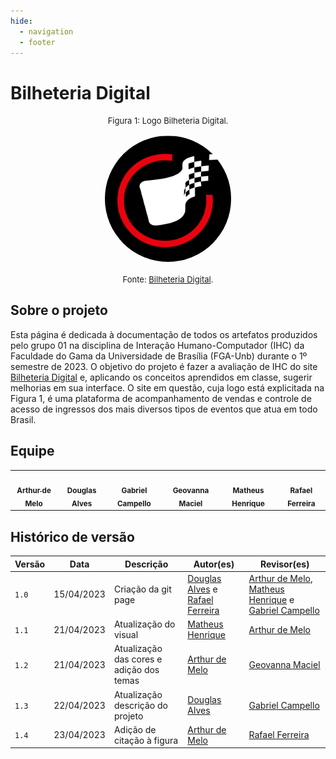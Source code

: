 ```yaml
---
hide:
  - navigation
  - footer
---
```


# Bilheteria Digital

<font size="2"><p style="text-align: center">Figura 1: Logo Bilheteria Digital.</p></font>

<p align="center"><img style="border: 2px solid white; border-radius: 117px" img src="assets/bilheteria.png" width = 40%></p>

<font size="2"><p style="text-align: center">Fonte: [Bilheteria Digital](https://www.bilheteriadigital.com).</p></font>

## Sobre o projeto

Esta página é dedicada à documentação de todos os artefatos produzidos pelo grupo 01 na disciplina de Interação Humano-Computador (IHC) da Faculdade do Gama da Universidade de Brasília (FGA-Unb) durante o 1º semestre de 2023. O objetivo do projeto é fazer a avaliação de IHC do site [Bilheteria Digital](https://www.bilheteriadigital.com) e, aplicando os conceitos aprendidos em classe, sugerir melhorias em sua interface. O site em questão, cuja logo está explicitada na Figura 1, é uma plataforma de acompanhamento de vendas e controle de acesso de ingressos dos mais diversos tipos de eventos que atua em todo Brasil.

## Equipe

<table>
  <tr>
    <td align="center"><a href="https://github.com/arthurmlv"><img style="border-radius: 50%;" src="https://avatars.githubusercontent.com/u/109696650?v=4" width="100px;" alt=""/><br /><sub><b>Arthur de Melo</b></sub></a><br />
    <td align="center"><a href="https://github.com/dougAlvs"><img style="border-radius: 50%;" src="https://avatars.githubusercontent.com/u/98109429?v=4" width="100px;" alt=""/><br /><sub><b>Douglas Alves</b></sub></a><br /><a href="Link git" title="Rocketseat"></a></td>
    <td align="center"><a href="https://github.com/g16c"><img style="border-radius: 50%;" src="https://avatars.githubusercontent.com/u/90865675?v=4" width="100px;" alt=""/><br /><sub><b>Gabriel Campello</b></sub></a><br /><a href="Link git" title="Rocketseat"></a></td>
        <td align="center"><a href="https://github.com/manuziny"><img style="border-radius: 50%;" src="https://avatars.githubusercontent.com/u/88348637?v=4" width="100px;" alt=""/><br /><sub><b>Geovanna Maciel</b></sub></a><br />
        <td align="center"><a href="https://github.com/mathonaut"><img style="border-radius: 50%;" src="https://avatars.githubusercontent.com/u/97904643?v=4" width="100px;" alt=""/><br /><sub><b>Matheus Henrique</b></sub></a><br />
    <td align="center"><a href="https://github.com/RafaelCLG0"><img style="border-radius: 50%;" src="https://avatars.githubusercontent.com/u/93794185?v=4" width="100px;" alt=""/><br /><sub><b>Rafael Ferreira</b></sub></a><br />
  </tr>
</table>

## Histórico de versão

| Versão | Data       | Descrição                                | Autor(es)                                                                                       | Revisor(es)                                                                                                                                    |
| ------ | ---------- | ---------------------------------------- | ----------------------------------------------------------------------------------------------- | ---------------------------------------------------------------------------------------------------------------------------------------------- |
| `1.0`  | 15/04/2023 | Criação da git page                      | [Douglas Alves](https://github.com/dougAlvs) e [Rafael Ferreira](https://github.com/RafaelCLG0) | [Arthur de Melo](https://github.com/arthurmlv), [Matheus Henrique](https://github.com/mathonaut) e [Gabriel Campello](https://github.com/g16c) |
| `1.1`  | 21/04/2023 | Atualização do visual                    | [Matheus Henrique](https://github.com/mathonaut)                                                | [Arthur de Melo](https://github.com/arthurmlv)                                                                                                 |
| `1.2`  | 21/04/2023 | Atualização das cores e adição dos temas | [Arthur de Melo](https://github.com/arthurmlv)                                                  | [Geovanna Maciel](https://github.com/manuziny)                                                                                                 |
| `1.3`  | 22/04/2023 | Atualização descrição do projeto         | [Douglas Alves](https://github.com/dougAlvs)                                                    | [Gabriel Campello](https://github.com/g16c)                                                                                                    |
| `1.4`  | 23/04/2023 | Adição de citação à figura               | [Arthur de Melo](https://github.com/arthurmlv)                                                  | [Rafael Ferreira](https://github.com/RafaelCLG0)                                                                                               |
